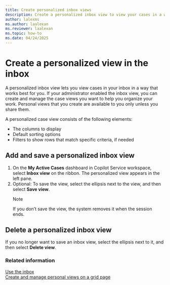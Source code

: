 ```yaml
---
title: Create personalized inbox views
description: Create a personalized inbox view to view your cases in a way that works best for you.
author: lalexms
ms.author: laalexan
ms.reviewer: laalexan
ms.topic: how-to
ms.date: 04/24/2025
---
```


# Create a personalized view in the inbox

A personalized inbox view lets you view cases in your inbox in a way that works best for you. If your administrator enabled the inbox view, you can create and manage the case views you want to help you organize your work.  Personal views that you create are available to you only unless you share them. 

A personalized case view consists of the following elements: 

- The columns to display 
- Default sorting options 
- Filters to show rows that match specific criteria, if needed

## Add and save a personalized inbox view

1. On the **My Active Cases** dashboard in Copilot Service workspace, select **Inbox view** on the ribbon. The personalized view appears in the left pane.
2. Optional: To save the view, select the ellipsis next to the view, and then select **Save view**.
   > [!Note]
   > If you don’t save the view, the system removes it when the session ends.

## Delete a personalized inbox view

If you no longer want to save an inbox view, select the ellipsis next to it, and then select **Delete view**.

### Related information

[Use the inbox](/use-inbox.md)  
[Create and manage personal views on a grid page](../power-apps/user/grid-filters-advanced.md)
